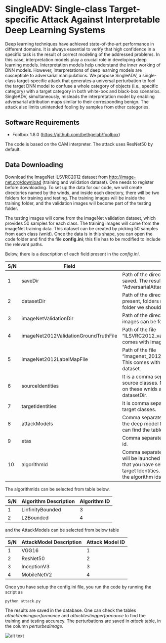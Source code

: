 # SingleADV: Single-class Target-specific Attack Against Interpretable Deep Learning Systems

Deep learning techniques have achieved state-of-the-art performance in different domains. It is always essential to verify that high confidence in a specific task is the result of correct modeling of the addressed problems. In this case, interpretation models play a crucial role in developing deep learning models. Interpretation models help understand the inner working of DNN models. However, interpretations of deep learning models are susceptible to adversarial manipulations. We propose SingleADV, a single-class target-specific attack that generates a universal perturbation to fool the target DNN model to confuse a whole category of objects (i.e., specific category) with a target category in both white-box and black-box scenarios. SingleADV, simultaneously, misleads the interpretation model by enabling adversarial attribution maps similar to their corresponding benign. The attack also limits unintended fooling by samples from other categories.

## Software Requirements
* Foolbox 1.8.0 (https://github.com/bethgelab/foolbox)

The code is based on the CAM interpreter. The attack uses ResNet50 by default. 

## Data Downloading
Download the ImageNet ILSVRC2012 dataset from http://image-net.org/download (training and validation dataset). One needs to 
register before downloading. To set up the data for our code, we will create directories named by the winds, and inside each directory, there will be two folders for training and testing. The training images will be inside the training folder, and the
validation images will become part of the testing folder.

The testing images will come from the imageNet validation dataset, which provides 50 samples for each class. The training images will
come from the imageNet training data. This dataset can be created by picking 50 samples from each class (wnid). Once the data is in this shape, you can open the code folder and find the 
file __config.ini__; this file has to be modified to include the relevant paths.

Below, there is a description of each field present in the *config.ini*. 

| S/N | Field         | Field Description  |
| ----|-------------| ------------------|
|1    | saveDir       | Path of the directory where the results will be saved. The results are saved as “AdversarialAttackResults.db” |
|2    | datasetDir    | Path of the directory where the dataset will be present, folders named by wnids and inside each folder we should have testing and training folder.  |
|3    | imageNetValidationDir    | Path of the directory where imagenet validation images can be found. There are 50000 images. |
|4    | imageNet2012ValidationGroundTruthFile | Path of the file “ILSVRC2012_validation_ground_truth.txt”. This comes with ImageNet2012 validation dataset. |
|5    | imageNet2012LabelMapFile  | Path of the file “imagenet_2012_challenge_label_map_proto.pbtxt”. This comes with the imageNet2012 validation dataset. |
|6    | sourceIdentities   | It is a comma separated Wnids that will be taken as source classes. Note the data will be picked based on these wnids and the path of the dataset set in datasetDir. |
|7    | targetIdentities   | It is comma separated Wnids that will be taken as target classes.|
|8    | attackModels       | Comma separated attack Model Ids. It represents the deep model for launching the target attack. You can find the table below to select it. |
|9   | etas               | Comma separated values of eta for each algorithm id.|
|10   | algorithmId        | Comma separated Algorithm IDs. These algorithms will be launched one by one on each deep Models that you have select on each pair of source and target Identities. Please see the table below to find the algorithm ids. |

The algorithmIds can be selected from table below.

| S/N | Algorithm Description   | Algorithm ID |
| ----|-------------------------| -------------|
|1    | LinfinityBounded        | 3            |
|2    | L2Bounded               | 4            |

and the AttackModels can be selected from below table

| S/N | AttackModel Description | Attack Model ID |
| ----|-------------------------| ----------------|
|1    | VGG16                   | 1               |
|2    | ResNet50                | 2               |
|3    | InceptionV3             | 3               |
|4    | MobileNetV2             | 4               |


Once you have setup the config.ini file, you run the code by running the script as 
 ```
 python attack.py 
 
 ```
 
The results are saved in the database. One can check the tables *attacktrainingperformance* and *attacktestingperformance* 
to find the training and testing accuracy. The perturbations are saved in *attack* table, in the column *perturbedimage*.

![alt text](https://github.com/EldorToptal/SingleClassADV/blob/main/SingleClassADV/attack_main_idea_example-1.png?raw=true)
